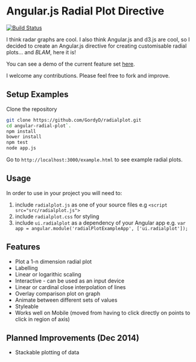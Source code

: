 Angular.js Radial Plot Directive
================================
[![Build Status](https://travis-ci.org/GordyD/angular-radial-plot.svg?branch=master)](https://travis-ci.org/GordyD/angular-radial-plot)

I think radar graphs are cool. I also think Angular.js and d3.js are cool, so I decided to create an Angular.js directive for creating customisable radial plots... and *BLAM*, here it is!

You can see a demo of the current feature set [here](http://gordyd.github.io/).

I welcome any contributions. Please feel free to fork and improve.

Setup Examples
--------------

Clone the repository 

```bash
git clone https://github.com/GordyD/radialplot.git
cd angular-radial-plot`.
npm install
bower install
npm test
node app.js
```
Go to `http://localhost:3000/example.html` to see example radial plots.

Usage
-----

In order to use in your project you will need to:

1. include `radialplot.js` as one of your source files e.g `<script src="src/radialplot.js">`
2. include `radialplot.css` for styling
3. include `ui.radialplot` as a dependency of your Angular app e.g. `var app = angular.module('radialPlotExampleApp', ['ui.radialplot']);`

Features
--------
- Plot a 1-n dimension radial plot
- Labelling 
- Linear or logarithic scaling
- Interactive - can be used as an input device
- Linear or cardinal close interpolation of lines
- Overlay comparison plot on graph
- Animate between different sets of values
- Styleable
- Works well on Mobile (moved from having to click directly on points to click in region of axis)

Planned Improvements (Dec 2014)
-------------------------------
- Stackable plotting of data
